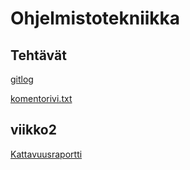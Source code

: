 # Ohjelmistotekniikka


## Tehtävät

[gitlog](https://github.com/KirillosTY/ot-harjoitustyo/blob/5878bc89ddd44843eeeff5b2bfb58ca01b692e37/laskari/viikko1/gitlog.txt)

[komentorivi.txt](https://github.com/KirillosTY/ot-harjoitustyo/blob/5878bc89ddd44843eeeff5b2bfb58ca01b692e37/laskari/viikko1/komentorivi.txt)

## viikko2 

[Kattavuusraportti](laskarit/viikko2/Unicafe-Kattavuus.png)
